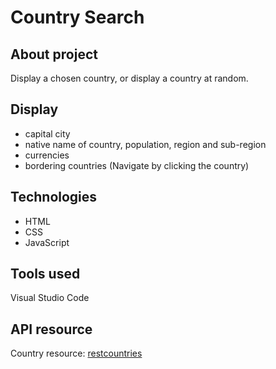 # Country Search

## About project

Display a chosen country, or display a country at random.

## Display

- capital city
- native name of country, population, region and sub-region
- currencies
- bordering countries (Navigate by clicking the country)

## Technologies

- HTML
- CSS
- JavaScript

## Tools used

Visual Studio Code

## API resource

Country resource: [restcountries](https://restcountries.com/)
